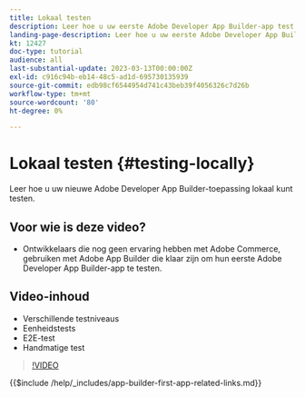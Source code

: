 ```yaml
---
title: Lokaal testen
description: Leer hoe u uw eerste Adobe Developer App Builder-app test.
landing-page-description: Leer hoe u uw eerste Adobe Developer App Builder-app test.
kt: 12427
doc-type: tutorial
audience: all
last-substantial-update: 2023-03-13T00:00:00Z
exl-id: c916c94b-eb14-48c5-ad1d-695730135939
source-git-commit: edb98cf6544954d741c43beb39f4056326c7d26b
workflow-type: tm+mt
source-wordcount: '80'
ht-degree: 0%

---
```


# Lokaal testen {#testing-locally}

Leer hoe u uw nieuwe Adobe Developer App Builder-toepassing lokaal kunt testen.

## Voor wie is deze video?

* Ontwikkelaars die nog geen ervaring hebben met Adobe Commerce, gebruiken met Adobe App Builder die klaar zijn om hun eerste Adobe Developer App Builder-app te testen.

## Video-inhoud

* Verschillende testniveaus
* Eenheidstests
* E2E-test
* Handmatige test

>[!VIDEO](https://video.tv.adobe.com/v/3416594?quality=12&learn=on)

{{$include /help/_includes/app-builder-first-app-related-links.md}}
